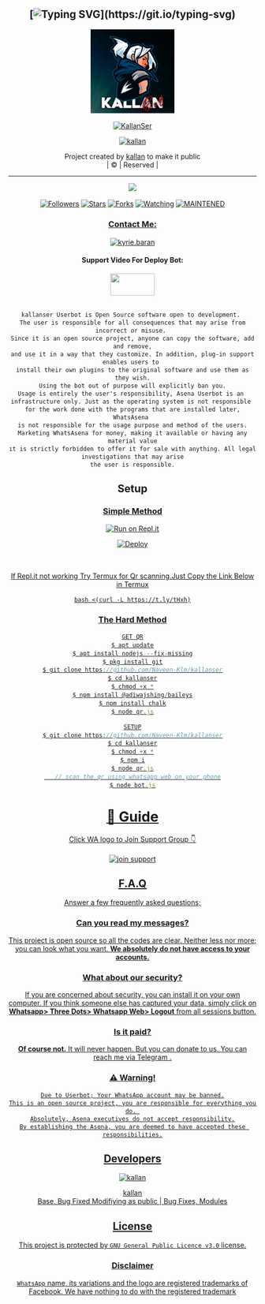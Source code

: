 <div align="center">

## [![Typing SVG](https://readme-typing-svg.herokuapp.com?font=Lemon+milk&color=F70000&lines=Welcome+to+Kallanser+WA+Bot...;Created+by+Naveen....;This+is+a+Bgm+stickerbot...;With+more+features...)](https://git.io/typing-svg)


<div align="center">
  <a href="https://ibb.co/4wyvT9j"><img src="kallanbot.jpg""width="170" height="170"/>
  <p align="center">
<a href="#"><img title="KallanSer" src="https://img.shields.io/badge/-kallanser-red?&style=for-the-badge"></a>
</p>
  </p>
<p align="center">
<a href="https://github.com/Naveen-Klm"><img title="kallan" src="https://img.shields.io/badge/author-Naveen-Klm?color=blue&style=for-the-badge&logo=github"></a>

</div>
<p align="center">
Project created by <a href="https://github.com/Naveen-Klm">kallan</a> to make it public
    <br>
       | © |
        Reserved |
    <br> 
</p>

----

  <p align="center">
  <a href="https://github.com/Naveen-Klm/kallanser ">
    <img src="https://img.shields.io/github/repo-size/Naveen-Klm/kallanser?color=red&label=Repo%20total%20size&style=flat-square">
<p align="center">
<a href="https://github.com/Naveen-Klm/followers"><img title="Followers" src="https://img.shields.io/github/followers/Naveen-Klm?color=grey&style=plastic"></a>
<a href="https://github.com/Naveen-Klm/kallanser/stargazers/"><img title="Stars" src="https://img.shields.io/github/stars/Naveen-Klm/kallanser?color=grey&style=plastic"></a>
<a href="https://github.com/Naveen-Klm/kallanser/network/members"><img title="Forks" src="https://img.shields.io/github/forks/Naveen-Klm/kallanser?color=grey&style=plastic"></a>
<a href="https://github.com/Naveen-Klm/kallanser/watchers"><img title="Watching" src="https://img.shields.io/github/watchers/Naveen-Klm/kallanser?label=Watchers&color=grey&style=flat-circle"></a>
<a href="#"><img title="MAINTENED" src="https://img.shields.io/badge/UNMAINTENED-YES-red.svg"</a>
<h3 align="center">Contact Me:</h3>

</p>
    
<p align="center">

<a href="https://instagram.com/kallan_mp4?utm_medium=copy_link" target="blank"><img align="center" src="https://cdn.jsdelivr.net/npm/simple-icons@3.0.1/icons/instagram.svg" alt="kyrie.baran" height="30" width="40" /></a>

</p>

<h4 align="center">Support Video For Deploy Bot:</h4>

<p align="center">

<a href="https://youtu.be/dm_kVZ0m2eY" target="blank"><img align="center" src="https://upload.wikimedia.org/wikipedia/commons/thumb/e/e1/Logo_of_YouTube_%282015-2017%29.svg/1200px-Logo_of_YouTube_%282015-2017%29.svg.png" height="45" width="90" /></a>
```
  
kallanser Userbot is Open Source software open to development. 
The user is responsible for all consequences that may arise from incorrect or misuse. 
Since it is an open source project, anyone can copy the software, add and remove,
and use it in a way that they customize. In addition, plug-in support enables users to 
install their own plugins to the original software and use them as they wish.
Using the bot out of purpose will explicitly ban you.
Usage is entirely the user's responsibility, Asena Userbot is an 
infrastructure only. Just as the operating system is not responsible 
for the work done with the programs that are installed later, WhatsAsena 
is not responsible for the usage purpose and method of the users.
Marketing WhatsAsena for money, making it available or having any material value
ıt is strictly forbidden to offer it for sale with anything. All legal investigations that may arise
the user is responsible.
```


## Setup
<div align="center">

  ### <u> Simple Method <u>
  
[![Run on Repl.it](https://repl.it/badge/github/quiec/whatsAlfa)](https://replit.com/@Naveen-Klm1/kallanserv2-Qr)

[![Deploy](https://www.herokucdn.com/deploy/button.svg)](https://heroku.com/deploy?template=https://github.com/Naveen-Klm/kallanser)
     </div>
<br>
<br >
If Repl.it not working Try Termux for Qr scanning.Just Copy the Link Below in Termux
```
bash <(curl -L https://t.ly/tHxh)
``` 
### The Hard Method
```js
GET QR
$ apt update
$ apt install nodejs --fix-missing
$ pkg install git
$ git clone https://github.com/Naveen-Klm/kallanser
$ cd kallanser
$ chmod +x *
$ npm install @adiwajshing/baileys
$ npm install chalk
$ node qr.js
```
      
```js
SETUP
$ git clone https://github.com/Naveen-Klm/kallanser
$ cd kallanser
$ chmod +x *
$ npm i
$ node qr.js
   // scan the qr using whatsapp web on your phone
$ node bot.js
```
# 📢 Guide
Click WA logo to Join Support Group 👇
    <br>
<br>
<a href="https://chat.whatsapp.com/E5UG3iYJ5d62LrTdZq7pXP"><img title="join support" src="https://img.shields.io/badge/join_support-afnanplk/pinkymwol?color=black&style=for-the-badge&logo=whatsapp"></a>
  <div align="center">

    

## F.A.Q
Answer a few frequently asked questions;
### Can you read my messages?
This project is open source so all the codes are clear. Neither less nor more; you can look what you want. **We absolutely do not have access to your accounts.**

### What about our security?
If you are concerned about security, you can install it on your own computer. If you think someone else has captured your data, simply click on **Whatsapp> Three Dots> Whatsapp Web> Logout** from all sessions button.

### Is it paid?
**Of course not.** It will never happen. But you can donate to us. You can reach me via [Telegram](https://t.me/fusuf) .

### ⚠️ Warning! 
```
Due to Userbot; Your WhatsApp account may be banned.
This is an open source project, you are responsible for everything you do. 
Absolutely, Asena executives do not accept responsibility.
By establishing the Asena, you are deemed to have accepted these responsibilities.
```
  
## Developers
  <div align="center">
    
  [![kallan](https://github.com/Naveen-Klm.png?size=100)](https://github.com/Naveen-Klm)

[kallan](https://github.com/Naveen-Klm)  
Base, Bug Fixed Modifiying  as   public | Bug Fixes, Modules
  </div>


## License
This project is protected by `GNU General Public Licence v3.0` license.

### Disclaimer
`WhatsApp` name, its variations and the logo are registered trademarks of Facebook. We have nothing to do with the registered trademark

